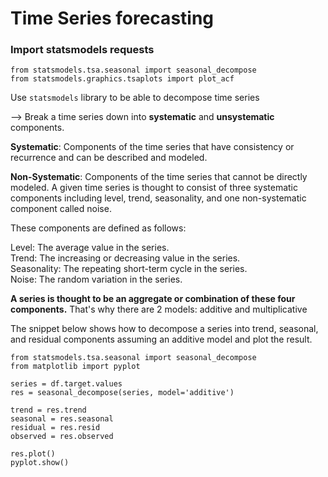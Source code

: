 # Time Series forecasting

### Import statsmodels requests
```
from statsmodels.tsa.seasonal import seasonal_decompose
from statsmodels.graphics.tsaplots import plot_acf
```

Use `statsmodels` library to be able to decompose time series

--> Break a time series down into **systematic** and **unsystematic** components.

**Systematic**: Components of the time series that have consistency or recurrence and can be described and modeled.

**Non-Systematic**: Components of the time series that cannot be directly modeled.
A given time series is thought to consist of three systematic components including level, trend, seasonality, and one non-systematic component called noise.

These components are defined as follows:

Level: The average value in the series.
<br>Trend: The increasing or decreasing value in the series.
<br>Seasonality: The repeating short-term cycle in the series.
<br>Noise: The random variation in the series.

**A series is thought to be an aggregate or combination of these four components.** That's why there are 2 models: additive and multiplicative

The snippet below shows how to decompose a series into trend, seasonal, and residual components assuming an additive model and plot the result.
```
from statsmodels.tsa.seasonal import seasonal_decompose
from matplotlib import pyplot

series = df.target.values
res = seasonal_decompose(series, model='additive')

trend = res.trend
seasonal = res.seasonal
residual = res.resid
observed = res.observed

res.plot()
pyplot.show()
```
